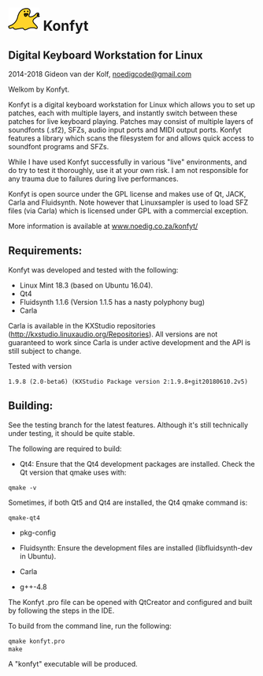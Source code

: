 ![Konfyt Logo](icons/konfytReadmeLogo.png)
Konfyt
======
Digital Keyboard Workstation for Linux
--------------------------------------

2014-2018 Gideon van der Kolf, noedigcode@gmail.com

Welkom by Konfyt.

Konfyt is a digital keyboard workstation for Linux which allows you to set up
patches, each with multiple layers, and instantly switch between these patches
for live keyboard playing. Patches may consist of multiple layers of soundfonts
(.sf2), SFZs, audio input ports and MIDI output ports. Konfyt features a library
which scans the filesystem for and allows quick access to soundfont programs and
SFZs.

While I have used Konfyt successfully in various "live" environments, and do try
to test it thoroughly, use it at your own risk. I am not responsible for any trauma
due to failures during live performances.

Konfyt is open source under the GPL license and makes use of Qt, JACK, Carla and
Fluidsynth. Note however that Linuxsampler is used to load SFZ files (via Carla)
which is licensed under GPL with a commercial exception.

More information is available at www.noedig.co.za/konfyt/


Requirements:
-------------
Konfyt was developed and tested with the following:
* Linux Mint 18.3 (based on Ubuntu 16.04).
* Qt4
* Fluidsynth 1.1.6 (Version 1.1.5 has a nasty polyphony bug)
* Carla

Carla is available in the KXStudio repositories (http://kxstudio.linuxaudio.org/Repositories).
All versions are not guaranteed to work since Carla is under active development and the API is still subject to change.

Tested with version
```
1.9.8 (2.0-beta6) (KXStudio Package version 2:1.9.8+git20180610.2v5)
```


Building:
---------
See the testing branch for the latest features. Although it's still technically
under testing, it should be quite stable.

The following are required to build:

* Qt4: Ensure that the Qt4 development packages are installed.
Check the Qt version that qmake uses with:
```
qmake -v
```

Sometimes, if both Qt5 and Qt4 are installed, the Qt4 qmake command is:
```
qmake-qt4
```

* pkg-config

* Fluidsynth: Ensure the development files are installed (libfluidsynth-dev in Ubuntu).

* Carla

* g++-4.8


The Konfyt .pro file can be opened with QtCreator and configured and built by following
the steps in the IDE.

To build from the command line, run the following:
```
qmake konfyt.pro
make
```

A "konfyt" executable will be produced.


